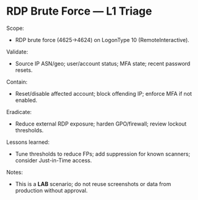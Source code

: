 # RDP Brute Force — L1 Triage

Scope:
- RDP brute force (4625→4624) on LogonType 10 (RemoteInteractive).

Validate:
- Source IP ASN/geo; user/account status; MFA state; recent password resets.

Contain:
- Reset/disable affected account; block offending IP; enforce MFA if not enabled.

Eradicate:
- Reduce external RDP exposure; harden GPO/firewall; review lockout thresholds.

Lessons learned:
- Tune thresholds to reduce FPs; add suppression for known scanners; consider Just-in-Time access.

Notes:
- This is a **LAB** scenario; do not reuse screenshots or data from production without approval.
